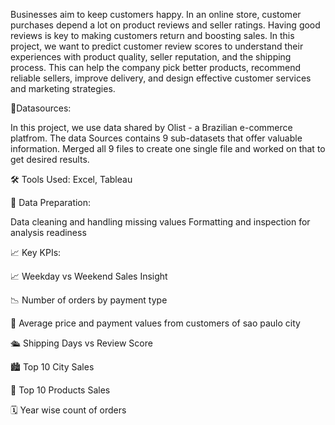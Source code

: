 Businesses aim to keep customers happy. In an online store, customer purchases depend a lot on product reviews and seller ratings. Having good reviews is key to making customers return and boosting sales. In this project, we want to predict customer review scores to understand their experiences with product quality, seller reputation, and the shipping process. This can help the company pick better products, recommend reliable sellers, improve delivery, and design effective customer services and marketing strategies.

📂Datasources:

In this project, we use data shared by Olist - a Brazilian e-commerce platfrom. The  data Sources contains 9 sub-datasets that offer valuable information.
Merged all 9 files to create one single file and worked on that to get desired results.

🛠 Tools Used: Excel, Tableau

🧹 Data Preparation:

Data cleaning and handling missing values
Formatting and inspection for analysis readiness

📈 Key KPIs:

📈 Weekday vs Weekend Sales Insight

📉 Number of orders by payment type 

🌆 Average price and payment values from customers of sao paulo city

🛳 Shipping Days vs Review Score

🏙 Top 10 City Sales

🛒 Top 10 Products Sales

🗓 Year wise count of orders

